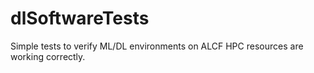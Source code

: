 # dlSoftwareTests
Simple tests to verify ML/DL environments on ALCF HPC resources are working correctly.
